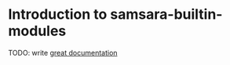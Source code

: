 # Introduction to samsara-builtin-modules

TODO: write [great documentation](http://jacobian.org/writing/what-to-write/)
